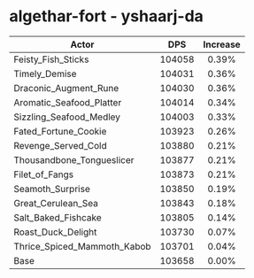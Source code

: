 # algethar-fort - yshaarj-da
| Actor | DPS | Increase |
|---|:---:|:---:|
|Feisty_Fish_Sticks|104058|0.39%|
|Timely_Demise|104031|0.36%|
|Draconic_Augment_Rune|104030|0.36%|
|Aromatic_Seafood_Platter|104014|0.34%|
|Sizzling_Seafood_Medley|104003|0.33%|
|Fated_Fortune_Cookie|103923|0.26%|
|Revenge_Served_Cold|103880|0.21%|
|Thousandbone_Tongueslicer|103877|0.21%|
|Filet_of_Fangs|103873|0.21%|
|Seamoth_Surprise|103850|0.19%|
|Great_Cerulean_Sea|103843|0.18%|
|Salt_Baked_Fishcake|103805|0.14%|
|Roast_Duck_Delight|103730|0.07%|
|Thrice_Spiced_Mammoth_Kabob|103701|0.04%|
|Base|103658|0.00%|
